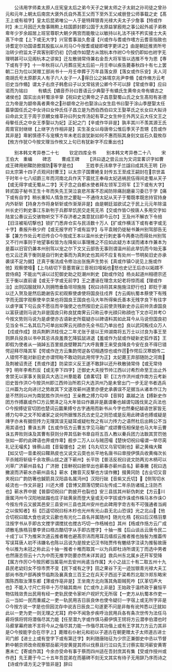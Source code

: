 <!-- { "loadSidebar": true } -->
　　公讳用字师柔太原人庄宪皇太后之弟今天子之舅太师之子太尉之孙司徒之曾孙元和元年上朝太后南宫大褒外氏自外髙王父而下至外王父咸册登公师事载之史【髙王上或有祖字】皇太后昆弟唯公一人于是特拜银青光禄大夫太子少詹事【特或作时】未三月因迁大詹事赐勲上柱国爵封郡公国于太原益掌廏苑之事公起外戚子弟秩卑年少岁余超居上班官尊职大朝夕两宫而能敬让以敏持以礼法不挟不矜实接士大夫髙下中度【上下或无大字】兴官耆事滋久愈谨【兴或作与耆或作嗜方云耆音指致也诗耆定尔功国语耆其股肱以从司马○今按耆或疑即嗜字更详之】由是朝廷推贤所号治转少府监太子宾客别职仍初【仍或作如楚方从馆杭本作祔○今按仍即如也祔字无理明甚可以见阁杭本之谬矣】迁左散骑常侍兼右金吾大将军皆以选推不专为恩【専下或有于字】十一年秋将以八月葬庄宪太后前一月壬申以疾告薨春秋四十有七上罢朝二日为位以哭赠工部尚书十一月壬申葬于万年县落女原【落女或作乐安】夫人河南胡氏号太原郡夫人有子六人女子一人得日公之姊壻京兆尹李翛【或作脩方云考旧史当作翛】谓太子右庶子韩愈曰子以文常铭贤公卿今不可以辞【常或作章】应曰诺而为铭曰
　　有蟜氏【蟜音乔孙曰晋语云少典娶于有蟜氏生黄帝炎帝有蟜古之诸侯也】国实出炎轩蜀涂辛挚【祝曰史记黄帝之子昌意娶蜀山氏之女生髙阳有圣德立为帝是为颛帝禹者黄帝之孙颛帝之孙也娶涂山女生启书曰娶于涂山季歴娶太任葢挚国任氏之中女诗曰女仲氏任子昌立是为西伯西伯曰文王娶莘氏之长女曰大姒诗曰命此文王于周于京纉女维莘孙曰列女传汤妃有莘之女生仲壬外丙又云大任文王之母摰任氏之中女王季娶以为妃】正妃之门【辛或作华非是】孰丰其川不羡其源王氏周胄官封继继【上继字方作相非是】实生圣女以母唐帝公惟后季天子吾甥【吾或作其非是】卑躬慎德不与宠横方年未老后哀犹新如何不惠而殒其身刻文兹石久载攸存【攸方作犹○今按文理当作攸又上句已有犹新字不应重出也】

　　别本韩文考异巻二十七
　　钦定四库全书
　　别本韩文考异巻二十八
　　宋　王伯大　重编
　　碑志
　　曹成王碑
　　【洪曰退之尝云出为文词宜畧识字如曹成王碑用剜鞣防掀掇防等字是也】
　　王姓李氏讳臯字子兰諡曰成其先王明【孙曰太宗第十四子贞观间封曹王】以太宗子国曹絶复封传五王至成王嗣封在宗世盖于时年十七八绍爵三年而河南北兵作天下震扰王奉母太妃逃祸民伍得间走蜀从天子【或无得字或无蜀从二字】天子念之自都水使者拜左领军卫将军【卫下或有大字】转贰国子秘书王生十年而失先王哭泣哀悲吊客不忍闻防除痛刮磨豪习委已于学【痛下或有自字】稍长重知人情急世之要耻一不通侍太妃从天子于蜀既孝既忠持官持身内外斩斩【持身方作将身斩斩或作渐渐非是】由是朝廷滋欲试之于民上元元年除温州长史行刺史事江东新刳于兵郡旱饥民交走死无吊【交或作皆○按唐人多用交字如陆宣公奏议云交骇物听交下不存济者之类意犹曰即今云尔】王及州不解衣下令掊【旧注被垢切撃也】锁扩门悉弃仓实与民活数十万人【扩或作横活下或有者字或无十字】奏报升秩少府【或无报字府下或有监字】与平袁贼仍徙秘书兼州别驾部告无事【兼方作处云考旧传合○今按成王本以温州长史行刺史事今两奏功而得处州别驾又不行州事则于地望事权皆为左降矣以事理推之不应如此疑方本误而诸本作兼本为是葢以旧官仍兼本州别驾以宠之尔下文又云部告无事则谓温州前此旱饥而今始无事也又云迁真于衡则是自行刺史事而为真刺史也其间不应复有处州一节明矣旧史亦承袭误不足为据】迁真于衡法成令修治出张施声生势长【真或作镇○说见上施或作弛】观察使噎【上乌结切下音墨胃寐三音祝曰噎妬也怒也史记王后亦以妬媦不尝侍病】不能出气诬以过犯御史助之贬潮州刺史【助或作効】杨炎起道州相德宗还王于衡以直前谩【或无于字或无前字】王之遭诬在理念太妃老将惊而戚【理或作治】出则囚服就辩入则拥笏垂鱼坦坦施施【祝曰诗将其来施施注舒行也】即贬于潮以迁入贺及是然后跪谢告实初观察使虐使将国良往戍界【方云阁杭蜀本蔡使下有残字而无国字观察使辛京杲也将国良王国良也马大年所得柴氏善本无残字良下有往字以虐字属下句云良不愿往而辛强使之也然按旧史云前使贪残新史亦云前帅贪虐国良以富获谴则马说为非是国良只称良犹南霁云只称云李光顔只称顔也下文亦可并考○今按文势则马说为是虐使亦古语新史所载疑亦以碑语料其如此耳今从马说但国良初见当全书二名其后乃可单出如霁云光顔亦先全书后乃单出也】良以武冈叛戍众万人【戍或作成】敛兵荆黔洪桂伐之二年尤张于是以王帅湖南将五万士以讨良为事王至则屏兵投良以书中其忌讳良羞畏乞降狐鼠进退【羞或作为鼠或作疑新史狐作首】王即假为使者从一骑踔五百里抵良壁鞭其门大呼我曹王来受良降良今安在良不得巳错愕迎拜尽降其军【愕或作迕方云集韵愕逆各切相遇惊也或作遌作愕后汉寒朗传二人错愕不能对新旧史亦谓愕眙不敢动则此用愕字为正】太妃薨王弃部随防之河南及荆被诏责还【责或作遣】防梁崇义反王遂不敢辞以还升秩散骑常侍【或无常侍字】明年李希烈反【或无李下四字】迁御史大夫授节帅江西以讨希烈命至王出止外舍禁无以家事关我裒兵大选江州羣能着【直畧切】职【江方作洪州或作南方云考新旧史皆作洪○今按洪州即江西帅治所若只大选洪州乃是未曾出门一步无足书者选兵江州葢为北向进讨之势故其下文遂攻蕲州道里亦便史承袭误不足据当从诸本作江为是不然则以州为南犹胜作洪州也】王亲教之搏力勾卒【音猝】嬴越之法【搏新史作团方作搏嬴或作□方云樊泽之马大年皆曰作羸非是嬴谓秦也越谓勾践伐吴之兵法也○今按搏徒官切团也楚词云圜果搏兮古字通用而新书从今字也然秦纪越语世家皆无搏力勾卒之文不知诸家之说何所据惟苏氏古史见之则恐或是反用此碑语也搏或疑是竱字亦未有据但抟力无理其误无疑耳或疑杜牧之有以力抟力之语然杜后出韩公不当用其语也】曹诛五畀【五或作伍方云曹五字见马融广成颂曹伍相保是也马大年云曹诛五畀败则诛及其曹有获则分畀其伍新书臯自将五百人教以秦兵团力法聫其赏罚弛张如一即约此碑语也畀或作卑】舰步二万人以与贼遌嘬【楚快切祝曰嘬谓一举尽脔礼记无嘬炙】锋蔡山踣【音匐僵也】之剜【乌丸切又乌官切削也】蕲之黄梅大鞣【如又切一音柔祝曰鞣熟皮也又说文云耎也长平地名唐书曰臯授伊慎兵收黄梅次长平杀贼将斩级千余攻蔡山拔之遂下蕲州】长平防【普活反祝曰说文防两刃木柄可以刈草广济蕲州县名】广济掀【音軿祝曰掀举出也蕲春亦蕲州县名】蕲春撇【祝曰选撇波而济蕲水亦蕲州县名】蕲水【撇音灭反撃也方误作撇】掇黄冈防【古业切又音夹祝曰广韵防箸也鍼箭具汉阳县名属沔州】汉阳行跐【音紫又氏切】【侧驾切水岐流也一作文非是】川还大搏【音博又颇落切樊曰左传成二年杀防诸城上注防杰也】蕲水界中披【普靡切祝曰广韵披开也裂也】安三县拔其州斩伪刺史【方云川唐属沔州今汉阳地跐蹋也庄子跐黄泉而登大皇或无中字拔或作诛或作株马本作诛○今按左传云又披其邑安三县安州三县也其州安州也此碑用字竒古有不可强通者当阙之以俟知者】标【匹遥切祝曰标木杪也光州有光山县无北山恐误】光之北山【他合切祝曰踏大食也说文云歠也有光化二县名并属随州】随光化梏【祝曰后汉梏羽羣注按字书从手即古文搅字谓搅扰也搅古巧切一作梏械也】其州【梏或作捁方云广成颂散毛族梏羽羣李贤曰梏古酷切字从手即古搅字】十抽一推【后山谈丛云唐令民二十成丁以下为推宋次道云推者稚也避髙宗讳而用耳吕缙叔云推者推也独髻为推葢传写误耳唐人初不讳嫌名也陈以吕说为是按史记汉书陆贾传有魋结字注读为推髻故唐令以推为未冠之称此云十抽一推者十椎而取其一以为兵即杜诗所谓无丁而选中男者也然唐志但云十六为中而无推字防要亦然未详其说】救兵州东北属乡还开军受降【属方作厉○今按厉郷当属亳州去安州尚逺当作属】大小之战三十有二取五州十九县民老幼妇女不惊市贾不变【民下或有之字】田之果谷下无一迹加银青光禄大夫工部尚书改户部再换节临荆及襄真食三百王之在兵天子西巡于梁希烈北取汴郑东略宋围陈西取汝薄东都【薄或作亳非是】王坐南方北向落其角距贼死咋【仄革切声大也】不能入寸尺亡将卒十万尽输其南州【亡或作上非是】王始政于温终政于襄恒平物估贱敛贵出民用有经一吏轨民使令家听户视奸宄无所宿【一吏方从杭蜀本作吏一云一当如一民而重威之一吏一轨民用吉日辰良休也使令疑衍一字宿上或无所字非是○今按方说一字是也但因沈存中说吉日辰良二句遂更不问是非毎有讹舛悉以迁就如此以一吏为吏一则无理之尤耳】府中不闻急步疾呼治民用兵各有条次世传为法任马彛将慎将锷将潜偕尽其力能【任至潜九字或作慎马彛伊慎王锷将方云潜李伯潜也时马彛掌幕府故不言将今从之偕尽其力能一作偕尽其功偕上或有王字其力方云力其非是○今按能字合在尽字上】薨赠右仆射元和初以子道古在朝更赠太子太师道古进士司门郎【进士上或有登字下或有第迁字】刺利随唐陆征为少宗正兼御史中丞以节督黔中朝京师改命观察鄂岳蕲沔安黄提其师以伐蔡且行泣曰先王讨蔡实取沔蕲安黄寄惠未亡【寄或作其】今余亦受命有事于蔡而四州适在吾封庶其有集【受或作授州或作邑】先王薨于今二十五年吾昆弟在而墓碑不刻无文其实有待子无用辞乃序而诗之【诗或作请方无之字皆非是】辞曰
